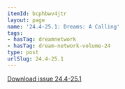 ```yaml
---
itemId: bcphbwv4jtr
layout: page
name: '24.4-25.1: Dreams: A Calling'
tags:
- hasTag: dreamnetwork
- hasTag: dream-network-volume-24
type: post
urlSlug: 24.4-25.1
---
```

<a href="../files/pdfs/Volume_24/24.4-25.1_dreams_a_calling.pdf" download="">Download issue 24.4-25.1</a>